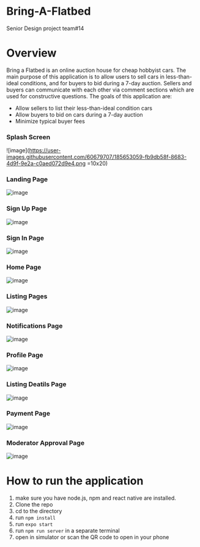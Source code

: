 # Bring-A-Flatbed

Senior Design project team#14

# Overview

Bring a Flatbed is an online auction house for cheap hobbyist cars. The main purpose
of this application is to allow users to sell cars in less-than-ideal conditions, and for
buyers to bid during a 7-day auction. Sellers and buyers can communicate with each
other via comment sections which are used for constructive questions. The goals of
this application are:
* Allow sellers to list their less-than-ideal condition cars
* Allow buyers to bid on cars during a 7-day auction
* Minimize typical buyer fees

### Splash Screen
![image](https://user-images.githubusercontent.com/60679707/185653059-fb9db58f-8683-4d9f-9e2a-c0aed072d9e4.png =10x20)

### Landing Page
![image](https://user-images.githubusercontent.com/60679707/185653553-047b71b4-7dd7-40a9-8e75-39b3c4656469.png)

### Sign Up Page
![image](https://user-images.githubusercontent.com/60679707/185653741-75b7861a-1410-4e52-a71e-700b37d24bf3.png)

### Sign In Page
![image](https://user-images.githubusercontent.com/60679707/185653803-d23c24b4-3f32-402d-a9b4-b2f15c8b54fa.png)

### Home Page
![image](https://user-images.githubusercontent.com/60679707/185653879-20df9f56-892d-4d4c-93d1-b1f8ded6a64f.png)

### Listing Pages
![image](https://user-images.githubusercontent.com/60679707/185653958-e07b7557-f9e5-4ef7-a288-4bed5de1f1cb.png)

### Notifications Page
![image](https://user-images.githubusercontent.com/60679707/185654037-df5363bf-030a-4c6d-9415-e1b48b57d633.png)

### Profile Page
![image](https://user-images.githubusercontent.com/60679707/185654126-24d6800e-e77d-4cbe-a18b-889339e78010.png)

### Listing Deatils Page
![image](https://user-images.githubusercontent.com/60679707/185654217-c0bb4480-0708-4c5b-9bc8-0824838dc5d2.png)

### Payment Page
![image](https://user-images.githubusercontent.com/60679707/185654289-5a82181d-8a21-43c9-81e7-1784438c0d2c.png)

### Moderator Approval Page
![image](https://user-images.githubusercontent.com/60679707/185654358-842a26fb-75bb-4b04-aa5e-58b74bc8e876.png)


# How to run the application

1. make sure you have node.js, npm and react native are installed.
2. Clone the repo
3. cd to the directory
4. run `npm install`
5. run `expo start`
6. run `npm run server` in a separate terminal
7. open in simulator or scan the QR code to open in your phone
